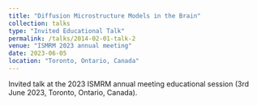 ```yaml
---
title: "Diffusion Microstructure Models in the Brain"
collection: talks
type: "Invited Educational Talk"
permalink: /talks/2014-02-01-talk-2
venue: "ISMRM 2023 annual meeting"
date: 2023-06-05
location: "Toronto, Ontario, Canada"
---
```


Invited talk at the 2023 ISMRM annual meeting educational session (3rd June 2023, Toronto, Ontario, Canada).


